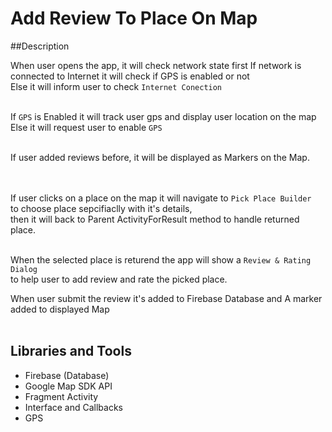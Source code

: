 # Add Review To Place On Map


##Description

When user opens the app, it will check network state first
If network is connected to Internet it will check if GPS is enabled or not<br>
Else it will inform user to check `Internet Conection`<br><br>

If `GPS` is Enabled it will track user gps and display user location on the map <br>
Else it will request user to enable `GPS`<br><br>

If user added reviews before, it will be displayed as Markers on the Map.<br><br><br>


If user clicks on a place on the map it will navigate to `Pick Place Builder`<br>
to choose place sepcifiaclly with it's details,<br>
then it will back to Parent ActivityForResult method to handle returned place.<br><br>

When the selected place is returend the app will show a `Review & Rating Dialog`<br>
to help user to add review and rate the picked place.

When user submit the review it's added to Firebase Database and A marker added to displayed Map<br><br>

## Libraries and Tools
- Firebase (Database)
- Google Map SDK API
- Fragment Activity
- Interface and Callbacks
- GPS

